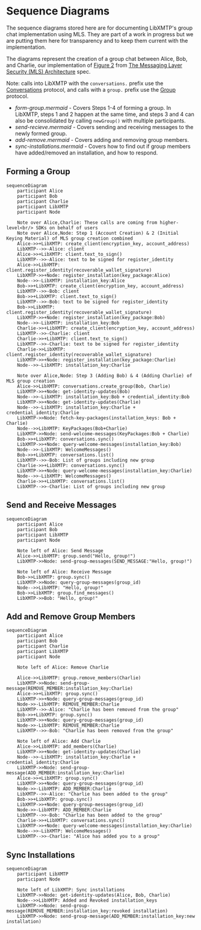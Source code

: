 # Sequence Diagrams

The sequence diagrams stored here are for documenting LibXMTP's group chat implementation using MLS.  They are part of a work in progress but we are putting them here for transparency and to keep them current with the implementation.

The diagrams represent the creation of a group chat between Alice, Bob, and Charlie, our implementation of [Figure 2](https://messaginglayersecurity.rocks/mls-architecture/draft-ietf-mls-architecture.html#fig-group-formation-example) from [The Messaging Layer Security (MLS) Architecture](https://messaginglayersecurity.rocks/mls-architecture/draft-ietf-mls-architecture.html) spec. 

Note: calls into LibXMTP with the `conversations.` prefix use the [Conversations](https://github.com/xmtp/libxmtp/blob/204b35a337daf2a9f2ed0cb20199e254d0a7493a/bindings_ffi/src/mls.rs#L188) protocol, and calls with a `group.` prefix use the [Group](https://github.com/xmtp/libxmtp/blob/204b35a337daf2a9f2ed0cb20199e254d0a7493a/bindings_ffi/src/mls.rs#L315) protocol.

* *form-group.mermaid* - Covers Steps 1-4 of forming a group.  In LibXMTP, steps 1 and 2 happen at the same time, and steps 3 and 4 can also be consolidated by calling `newGroup()` with multiple participants.
* *send-recieve.mermaid* - Covers sending and receiving messages to the newly formed group.
* *add-remove.mermaid* - Covers adding and removing group members.
* *sync-installations.mermaid* - Covers how to find out if group members have added/removed an installation, and how to respond.

## Forming a Group

```mermaid
sequenceDiagram
    participant Alice
    participant Bob
    participant Charlie
    participant LibXMTP
    participant Node

    Note over Alice,Charlie: These calls are coming from higher-level<br/> SDKs on behalf of users
    Note over Alice,Node: Step 1 (Account Creation) & 2 (Initial Keying Material) of MLS group creation combined
    Alice->>+LibXMTP: create_client(encryption_key, account_address)
    LibXMTP-->>-Alice: client
    Alice->>+LibXMTP: client.text_to_sign()
    LibXMTP-->>-Alice: text to be signed for register_identity
    Alice->>LibXMTP: client.register_identity(recoverable_wallet_signature)
    LibXMTP->>+Node: register_installation(key_package:Alice)
    Node-->>-LibXMTP: installation_key:Alice
    Bob->>+LibXMTP: create_client(encryption_key, account_address)
    LibXMTP-->>-Bob: client
    Bob->>+LibXMTP: client.text_to_sign()
    LibXMTP-->>-Bob: text to be signed for register_identity
    Bob->>LibXMTP: client.register_identity(recoverable_wallet_signature)    
    LibXMTP->>+Node: register_installation(key_package:Bob)
    Node-->>-LibXMTP: installation_key:Bob
    Charlie->>+LibXMTP: create_client(encryption_key, account_address)
    LibXMTP-->>-Charlie: client
    Charlie->>+LibXMTP: client.text_to_sign()
    LibXMTP-->>-Charlie: text to be signed for register_identity
    Charlie->>LibXMTP: client.register_identity(recoverable_wallet_signature)  
    LibXMTP->>+Node: register_installation(key_package:Charlie)
    Node-->>-LibXMTP: installation_key:Charlie 

    Note over Alice,Node: Step 3 (Adding Bob) & 4 (Adding Charlie) of MLS group creation
    Alice->>LibXMTP: conversations.create_group(Bob, Charlie)
    LibXMTP->>+Node: get-identity-updates(Bob)
    Node-->>-LibXMTP: installation_key:Bob + credential_identity:Bob
    LibXMTP->>+Node: get-identity-updates(Charlie)
    Node-->>-LibXMTP: installation_key:Charlie + credential_identity:Charlie   
    LibXMTP->>Node: fetch-key-packages(installation_keys: Bob + Charlie)
    Node-->>LibXMTP: KeyPackages(Bob+Charlie) 
    LibXMTP->>Node: send-welcome-messages(KeyPackages:Bob + Charlie)
    Bob->>+LibXMTP: conversations.sync()
    LibXMTP->>+Node: query-welcome-messages(installation_key:Bob)
    Node-->>-LibXMTP: WelcomeMessages()
    Bob->>+LibXMTP: conversations.list()
    LibXMTP-->>-Bob: List of groups including new group  
    Charlie->>+LibXMTP: conversations.sync()
    LibXMTP->>+Node: query-welcome-messages(installation_key:Charlie)
    Node-->>-LibXMTP: WelcomeMessages()
    Charlie->>+LibXMTP: conversations.list()
    LibXMTP-->>-Charlie: List of groups including new group  
```

## Send and Receive Messages

```mermaid
sequenceDiagram
    participant Alice
    participant Bob
    participant LibXMTP
    participant Node

    Note left of Alice: Send Message
    Alice->>LibXMTP: group.send("Hello, group!")
    LibXMTP->>Node: send-group-messages(SEND_MESSAGE:"Hello, group!")

    Note left of Alice: Receive Message
    Bob->>LibXMTP: group.sync()
    LibXMTP->>Node: query-group-messages(group_id)
    Node-->>LibXMTP: "Hello, group!"
    Bob->>LibXMTP: group.find_messages()
    LibXMTP->>Bob: "Hello, group!"
```

## Add and Remove Group Members

```mermaid
sequenceDiagram
    participant Alice
    participant Bob
    participant Charlie
    participant LibXMTP
    participant Node

    Note left of Alice: Remove Charlie

    Alice->>LibXMTP: group.remove_members(Charlie)
    LibXMTP->>Node: send-group-message(REMOVE_MEMBER:installation_key:Charlie)
    Alice->>+LibXMTP: group.sync()
    LibXMTP->>+Node: query-group-messages(group_id)
    Node->>-LibXMTP: REMOVE_MEMBER:Charlie
    LibXMTP-->>-Alice: "Charlie has been removed from the group"
    Bob->>+LibXMTP: group.sync()
    LibXMTP->>+Node: query-group-messages(group_id)
    Node->>-LibXMTP: REMOVE_MEMBER:Charlie
    LibXMTP-->>-Bob: "Charlie has been removed from the group"

    Note left of Alice: Add Charlie
    Alice->>LibXMTP: add_members(Charlie)
    LibXMTP->>+Node: get-identity-updates(Charlie)
    Node-->>-LibXMTP: installation_key:Charlie + credential_identity:Charlie  
    LibXMTP->>Node: send-group-message(ADD_MEMBER:installation_key:Charlie)
    Alice->>+LibXMTP: group.sync()
    LibXMTP->>+Node: query-group-messages(group_id)
    Node->>-LibXMTP: ADD_MEMBER:Charlie
    LibXMTP-->>-Alice: "Charlie has been added to the group"
    Bob->>+LibXMTP: group.sync()
    LibXMTP->>+Node: query-group-messages(group_id)
    Node->>-LibXMTP: ADD_MEMBER:Charlie
    LibXMTP-->>-Bob: "Charlie has been added to the group"    
    Charlie->>+LibXMTP: conversations.sync()
    LibXMTP->>+Node: query-welcome-messages(installation_key:Charlie)
    Node-->>-LibXMTP: WelcomeMessages()
    LibXMTP-->>-Charlie: "Alice has added you to a group"   
```

## Sync Installations

```mermaid
sequenceDiagram
    participant LibXMTP
    participant Node

    Note left of LibXMTP: Sync installations
    LibXMTP->>Node: get-identity-updates(Alice, Bob, Charlie)
    Node-->>LibXMTP: Added and Revoked installation_keys
    LibXMTP->>Node: send-group-message(REMOVE_MEMBER:installation_key:revoked installation)
    LibXMTP->>Node: send-group-message(ADD_MEMBER:installation_key:new installation) 
```
